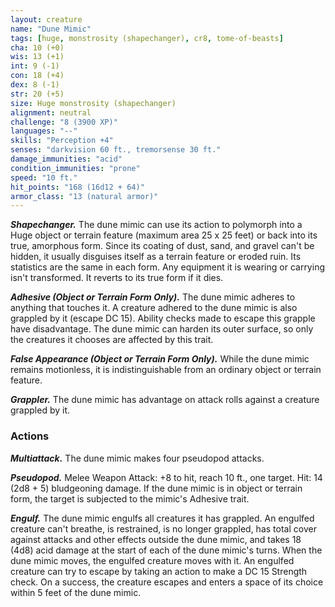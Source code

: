 ```yaml
---
layout: creature
name: "Dune Mimic"
tags: [huge, monstrosity (shapechanger), cr8, tome-of-beasts]
cha: 10 (+0)
wis: 13 (+1)
int: 9 (-1)
con: 18 (+4)
dex: 8 (-1)
str: 20 (+5)
size: Huge monstrosity (shapechanger)
alignment: neutral
challenge: "8 (3900 XP)"
languages: "--"
skills: "Perception +4"
senses: "darkvision 60 ft., tremorsense 30 ft."
damage_immunities: "acid"
condition_immunities: "prone"
speed: "10 ft."
hit_points: "168 (16d12 + 64)"
armor_class: "13 (natural armor)"
---
```


***Shapechanger.*** The dune mimic can use its action to polymorph into a Huge object or terrain feature (maximum area 25 x 25 feet) or back into its true, amorphous form. Since its coating of dust, sand, and gravel can't be hidden, it usually disguises itself as a terrain feature or eroded ruin. Its statistics are the same in each form. Any equipment it is wearing or carrying isn't transformed. It reverts to its true form if it dies.

***Adhesive (Object or Terrain Form Only).*** The dune mimic adheres to anything that touches it. A creature adhered to the dune mimic is also grappled by it (escape DC 15). Ability checks made to escape this grapple have disadvantage. The dune mimic can harden its outer surface, so only the creatures it chooses are affected by this trait.

***False Appearance (Object or Terrain Form Only).*** While the dune mimic remains motionless, it is indistinguishable from an ordinary object or terrain feature.

***Grappler.*** The dune mimic has advantage on attack rolls against a creature grappled by it.

### Actions

***Multiattack.*** The dune mimic makes four pseudopod attacks.

***Pseudopod.*** Melee Weapon Attack: +8 to hit, reach 10 ft., one target. Hit: 14 (2d8 + 5) bludgeoning damage. If the dune mimic is in object or terrain form, the target is subjected to the mimic's Adhesive trait.

***Engulf.*** The dune mimic engulfs all creatures it has grappled. An engulfed creature can't breathe, is restrained, is no longer grappled, has total cover against attacks and other effects outside the dune mimic, and takes 18 (4d8) acid damage at the start of each of the dune mimic's turns. When the dune mimic moves, the engulfed creature moves with it. An engulfed creature can try to escape by taking an action to make a DC 15 Strength check. On a success, the creature escapes and enters a space of its choice within 5 feet of the dune mimic.

